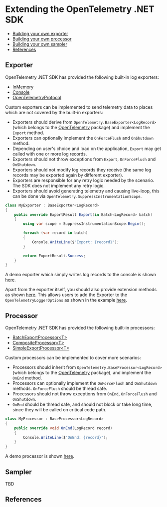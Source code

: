 # Extending the OpenTelemetry .NET SDK

* [Building your own exporter](#exporter)
* [Building your own processor](#processor)
* [Building your own sampler](#sampler)
* [References](#references)

## Exporter

OpenTelemetry .NET SDK has provided the following built-in log exporters:

* [InMemory](../../../src/OpenTelemetry.Exporter.InMemory/README.md)
* [Console](../../../src/OpenTelemetry.Exporter.Console/README.md)
* [OpenTelemetryProtocol](../../../src/OpenTelemetry.Exporter.OpenTelemetryProtocol/README.md)

Custom exporters can be implemented to send telemetry data to places which are
not covered by the built-in exporters:

* Exporters should derive from `OpenTelemetry.BaseExporter<LogRecord>` (which
  belongs to the [OpenTelemetry](../../../src/OpenTelemetry/README.md) package)
  and implement the `Export` method.
* Exporters can optionally implement the `OnForceFlush` and `OnShutdown` method.
* Depending on user's choice and load on the application, `Export` may get
  called with one or more log records.
* Exporters should not throw exceptions from `Export`, `OnForceFlush` and
  `OnShutdown`.
* Exporters should not modify log records they receive (the same log records may
  be exported again by different exporter).
* Exporters are responsible for any retry logic needed by the scenario. The SDK
  does not implement any retry logic.
* Exporters should avoid generating telemetry and causing live-loop, this can be
  done via `OpenTelemetry.SuppressInstrumentationScope`.

```csharp
class MyExporter : BaseExporter<LogRecord>
{
    public override ExportResult Export(in Batch<LogRecord> batch)
    {
        using var scope = SuppressInstrumentationScope.Begin();

        foreach (var record in batch)
        {
            Console.WriteLine($"Export: {record}");
        }

        return ExportResult.Success;
    }
}
```

A demo exporter which simply writes log records to the console is shown
[here](./MyExporter.cs).

Apart from the exporter itself, you should also provide extension methods as
shown [here](./LoggerExtensions.cs). This allows users to add the Exporter to
the `OpenTelemetryLoggerOptions` as shown in the example [here](./Program.cs).

## Processor

OpenTelemetry .NET SDK has provided the following built-in processors:

* [BatchExportProcessor&lt;T&gt;](../../../src/OpenTelemetry/BatchExportProcessor.cs)
* [CompositeProcessor&lt;T&gt;](../../../src/OpenTelemetry/CompositeProcessor.cs)
* [SimpleExportProcessor&lt;T&gt;](../../../src/OpenTelemetry/SimpleExportProcessor.cs)

Custom processors can be implemented to cover more scenarios:

* Processors should inherit from `OpenTelemetry.BaseProcessor<LogRecord>` (which
  belongs to the [OpenTelemetry](../../../src/OpenTelemetry/README.md) package),
  and implement the `OnEnd` method.
* Processors can optionally implement the `OnForceFlush` and `OnShutdown`
  methods. `OnForceFlush` should be thread safe.
* Processors should not throw exceptions from `OnEnd`, `OnForceFlush` and
  `OnShutdown`.
* `OnEnd` should be thread safe, and should not block or take long time, since
  they will be called on critical code path.

```csharp
class MyProcessor : BaseProcessor<LogRecord>
{
    public override void OnEnd(LogRecord record)
    {
        Console.WriteLine($"OnEnd: {record}");
    }
}
```

A demo processor is shown [here](./MyProcessor.cs).

## Sampler

TBD

## References
